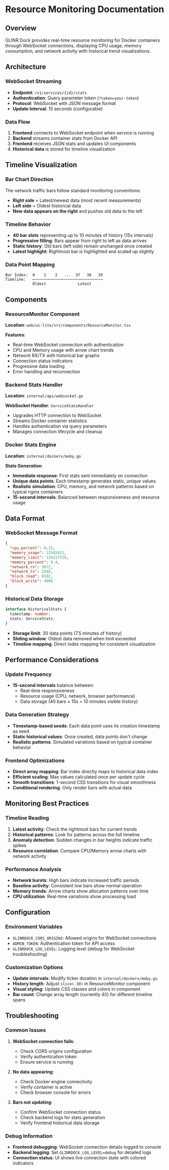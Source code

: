 # Resource Monitoring Documentation

## Overview
GLINR Dock provides real-time resource monitoring for Docker containers through WebSocket connections, displaying CPU usage, memory consumption, and network activity with historical trend visualizations.

## Architecture

### WebSocket Streaming
- **Endpoint**: `/v1/services/{id}/stats`
- **Authentication**: Query parameter token (`?token=your-token`)
- **Protocol**: WebSocket with JSON message format
- **Update Interval**: 15 seconds (configurable)

### Data Flow
1. **Frontend** connects to WebSocket endpoint when service is running
2. **Backend** streams container stats from Docker API
3. **Frontend** receives JSON stats and updates UI components
4. **Historical data** is stored for timeline visualization

## Timeline Visualization

### Bar Chart Direction
The network traffic bars follow standard monitoring conventions:
- **Right side** = Latest/newest data (most recent measurements)
- **Left side** = Oldest historical data
- **New data appears on the right** and pushes old data to the left

### Timeline Behavior
- **40 bar slots** representing up to 10 minutes of history (15s intervals)
- **Progressive filling**: Bars appear from right to left as data arrives
- **Static history**: Old bars (left side) remain unchanged once created
- **Latest highlight**: Rightmost bar is highlighted and scaled up slightly

### Data Point Mapping
```
Bar Index:  0    1    2   ...  37   38   39
Timeline:   ←─────────────────────────────→
            Oldest              Latest
```

## Components

### ResourceMonitor Component
**Location**: `web/ui-lite/src/components/ResourceMonitor.tsx`

**Features**:
- Real-time WebSocket connection with authentication
- CPU and Memory usage with arrow chart trends
- Network RX/TX with historical bar graphs
- Connection status indicators
- Progressive data loading
- Error handling and reconnection

### Backend Stats Handler
**Location**: `internal/api/websocket.go`

**WebSocket Handler**: `ServiceStatsHandler`
- Upgrades HTTP connection to WebSocket
- Streams Docker container statistics
- Handles authentication via query parameters
- Manages connection lifecycle and cleanup

### Docker Stats Engine
**Location**: `internal/dockerx/moby.go`

**Stats Generation**:
- **Immediate response**: First stats sent immediately on connection
- **Unique data points**: Each timestamp generates static, unique values
- **Realistic simulation**: CPU, memory, and network patterns based on typical nginx containers
- **15-second intervals**: Balanced between responsiveness and resource usage

## Data Format

### WebSocket Message Format
```json
{
  "cpu_percent": 0.15,
  "memory_usage": 12582912,
  "memory_limit": 134217728,
  "memory_percent": 9.4,
  "network_rx": 3072,
  "network_tx": 2048,
  "block_read": 8192,
  "block_write": 4096
}
```

### Historical Data Storage
```typescript
interface HistoricalStats {
  timestamp: number;
  stats: ServiceStats;
}
```

- **Storage limit**: 30 data points (7.5 minutes of history)
- **Sliding window**: Oldest data removed when limit exceeded
- **Timeline mapping**: Direct index mapping for consistent visualization

## Performance Considerations

### Update Frequency
- **15-second intervals** balance between:
  - Real-time responsiveness
  - Resource usage (CPU, network, browser performance)
  - Data storage (40 bars × 15s = 10 minutes visible history)

### Data Generation Strategy
- **Timestamp-based seeds**: Each data point uses its creation timestamp as seed
- **Static historical values**: Once created, data points don't change
- **Realistic patterns**: Simulated variations based on typical container behavior

### Frontend Optimizations
- **Direct array mapping**: Bar index directly maps to historical data index
- **Efficient scaling**: Max values calculated once per update cycle
- **Smooth transitions**: 1-second CSS transitions for visual smoothness
- **Conditional rendering**: Only render bars with actual data

## Monitoring Best Practices

### Timeline Reading
1. **Latest activity**: Check the rightmost bars for current trends
2. **Historical patterns**: Look for patterns across the full timeline
3. **Anomaly detection**: Sudden changes in bar heights indicate traffic spikes
4. **Resource correlation**: Compare CPU/Memory arrow charts with network activity

### Performance Analysis
- **Network bursts**: High bars indicate increased traffic periods
- **Baseline activity**: Consistent low bars show normal operation
- **Memory trends**: Arrow charts show allocation patterns over time
- **CPU utilization**: Real-time variations show processing load

## Configuration

### Environment Variables
- `GLINRDOCK_CORS_ORIGINS`: Allowed origins for WebSocket connections
- `ADMIN_TOKEN`: Authentication token for API access
- `GLINRDOCK_LOG_LEVEL`: Logging level (debug for WebSocket troubleshooting)

### Customization Options
- **Update intervals**: Modify ticker duration in `internal/dockerx/moby.go`
- **History length**: Adjust `slice(-30)` in ResourceMonitor component
- **Visual styling**: Update CSS classes and colors in component
- **Bar count**: Change array length (currently 40) for different timeline spans

## Troubleshooting

### Common Issues
1. **WebSocket connection fails**:
   - Check CORS origins configuration
   - Verify authentication token
   - Ensure service is running

2. **No data appearing**:
   - Check Docker engine connectivity
   - Verify container is active
   - Check browser console for errors

3. **Bars not updating**:
   - Confirm WebSocket connection status
   - Check backend logs for stats generation
   - Verify frontend historical data storage

### Debug Information
- **Frontend debugging**: WebSocket connection details logged to console
- **Backend logging**: Set `GLINRDOCK_LOG_LEVEL=debug` for detailed logs
- **Connection status**: UI shows live connection state with colored indicators